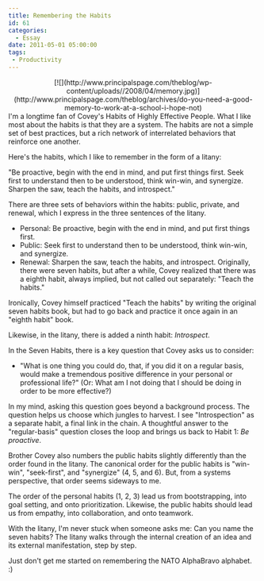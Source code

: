```yaml
---
title: Remembering the Habits
id: 61
categories:
  - Essay
date: 2011-05-01 05:00:00
tags:
 - Productivity
---
```


<div class="separator" style="clear:both;text-align:center;">[![](http://www.principalspage.com/theblog/wp-content/uploads//2008/04/memory.jpg)](http://www.principalspage.com/theblog/archives/do-you-need-a-good-memory-to-work-at-a-school-i-hope-not)</div>
I'm a longtime fan of Covey's Habits of Highly Effective People. What I like most about the habits is that they are a system. The habits are not a simple set of best practices, but a rich network of interrelated behaviors that reinforce one another.

Here's the habits, which I like to remember in the form of a litany:

"Be proactive, begin with the end in mind, and put first things first. Seek first to understand then to be understood, think win-win, and synergize. Sharpen the saw, teach the habits, and introspect."

There are three sets of behaviors within the habits: public, private, and renewal, which I express in the three sentences of the litany.

*   Personal: Be proactive, begin with the end in mind, and put first things first.
*   Public: Seek first to understand then to be understood, think win-win, and synergize.
*   Renewal: Sharpen the saw, teach the habits, and introspect.
Originally, there were seven habits, but after a while, Covey realized that there was a eighth habit, always implied, but not called out separately: "Teach the habits."

Ironically, Covey himself practiced "Teach the habits" by writing the original seven habits book, but had to go back and practice it once again in an "eighth habit" book.

Likewise, in the litany, there is added a ninth habit: _Introspect_.

In the Seven Habits, there is a key question that Covey asks us to consider:

*   "What is one thing you could do, that, if you did it on a regular basis, would make a tremendous positive difference in your personal or professional life?"
(Or: What am I not doing that I should be doing in order to be more effective?)

In my mind, asking this question goes beyond a background process. The question helps us choose which jungles to harvest. I see "Introspection" as a separate habit, a final link in the chain. A thoughtful answer to the "regular-basis" question closes the loop and brings us back to Habit 1: _Be proactive_.

Brother Covey also numbers the public habits slightly differently than the order found in the litany. The canonical order for the public habits is "win-win", "seek-first", and "synergize" (4, 5, and 6). But, from a systems perspective, that order seems sideways to me.

The order of the personal habits (1, 2, 3) lead us from bootstrapping, into goal setting, and onto prioritization. Likewise, the public habits should lead us from empathy, into collaboration, and onto teamwork.

With the litany, I'm never stuck when someone asks me: Can you name the seven habits? The litany walks through the internal creation of an idea and its external manifestation, step by step.

Just don't get me started on remembering the NATO AlphaBravo alphabet. :)